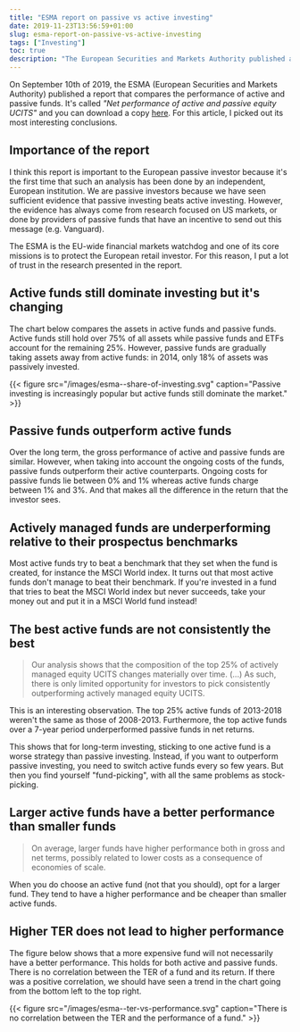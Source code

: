 ```yaml
---
title: "ESMA report on passive vs active investing"
date: 2019-11-23T13:56:59+01:00
slug: esma-report-on-passive-vs-active-investing
tags: ["Investing"]
toc: true
description: "The European Securities and Markets Authority published a report comparing the performance of active and passive funds. I picked out its most interesting conclusions."
---
```


On September 10th of 2019, the ESMA (European Securities and Markets Authority)
published a report that compares the performance of active and passive funds.
It's called _"Net performance of active and passive equity UCITS"_ and you can
download a copy
[here](/documents/esma--net-performance-of-active-and-passive-equity-ucits.pdf).
For this article, I picked out its most interesting conclusions.

## Importance of the report
I think this report is important to the European passive investor because it's
the first time that such an analysis has been done by an independent, European
institution. We are passive investors because we have seen sufficient evidence
that passive investing beats active investing. However, the evidence has always
come from research focused on US markets, or done by providers of passive funds that
have an incentive to send out this message (e.g. Vanguard).

The ESMA is the EU-wide financial markets watchdog and one of its core missions
is to protect the European retail investor. For this reason, I put a lot of
trust in the research presented in the report.

## Active funds still dominate investing but it's changing
The chart below compares the assets in active funds and passive funds.  Active
funds still hold over 75% of all assets while passive funds and ETFs account
for the remaining 25%. However, passive funds are gradually taking assets away
from active funds: in 2014, only 18% of assets was passively invested.

{{< figure src="/images/esma--share-of-investing.svg" caption="Passive investing is increasingly popular but active funds still dominate the market." >}}

## Passive funds outperform active funds
Over the long term, the gross performance of active and passive funds are
similar. However, when taking into account the ongoing costs of the funds,
passive funds outperform their active counterparts.  Ongoing costs for passive
funds lie between 0% and 1% whereas active funds charge between 1% and 3%. And
that makes all the difference in the return that the investor sees.

## Actively managed funds are underperforming relative to their prospectus benchmarks
Most active funds try to beat a benchmark that they set when the fund is
created, for instance the MSCI World index. It turns out that most active funds
don't manage to beat their benchmark. If you're invested in a fund that tries
to beat the MSCI World index but never succeeds, take your money out and put it
in a MSCI World fund instead!

## The best active funds are not consistently the best
> Our analysis shows that the composition of the top 25% of actively managed
> equity UCITS changes materially over time. (...) As such, there is only
> limited opportunity for investors to pick consistently outperforming actively
> managed equity UCITS.

This is an interesting observation. The top 25% active funds of 2013-2018
weren't the same as those of 2008-2013. Furthermore, the top active funds over
a 7-year period underperformed passive funds in net returns.

This shows that for long-term investing, sticking to one active fund is a worse
strategy than passive investing. Instead, if you want to outperform passive
investing, you need to switch active funds every so few years. But then you
find yourself "fund-picking", with all the same problems as stock-picking.

## Larger active funds have a better performance than smaller funds
> On average, larger funds have higher performance both in gross and net terms,
> possibly related to lower costs as a consequence of economies of scale.

When you do choose an active fund (not that you should), opt for a larger fund.
They tend to have a higher performance and be cheaper than smaller active funds.

## Higher TER does not lead to higher performance
The figure below shows that a more expensive fund will not necessarily have a
better performance. This holds for both active and passive funds. There is no
correlation between the TER of a fund and its return. If there was a positive
correlation, we should have seen a trend in the chart going from the bottom
left to the top right.

{{< figure src="/images/esma--ter-vs-performance.svg" caption="There is no correlation between the TER and the performance of a fund." >}}

